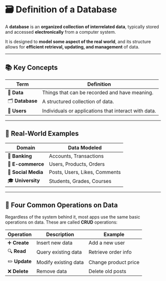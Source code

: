 # 🗃️ Definition of a Database

A **database** is an **organized collection of interrelated data**, typically stored and accessed **electronically** from a computer system.

It is designed to **model some aspect of the real world**, and its structure allows for **efficient retrieval, updating, and management** of data.

---

## 📚 Key Concepts

| Term            | Definition                                           |
| --------------- | ---------------------------------------------------- |
| 🔢 **Data**     | Things that can be recorded and have meaning.        |
| 🗂️ **Database** | A structured collection of data.                     |
| 👤 **Users**    | Individuals or applications that interact with data. |

---

## 🧩 Real-World Examples

| Domain              | Data Modeled                  |
| ------------------- | ----------------------------- |
| 🏦 **Banking**      | Accounts, Transactions        |
| 🛒 **E-commerce**   | Users, Products, Orders       |
| 💬 **Social Media** | Posts, Users, Likes, Comments |
| 🎓 **University**   | Students, Grades, Courses     |

---

## 🔄 Four Common Operations on Data

Regardless of the system behind it, most apps use the same basic operations on data. These are called **CRUD** operations:

| Operation     | Description          | Example              |
| ------------- | -------------------- | -------------------- |
| ➕ **Create** | Insert new data      | Add a new user       |
| 🔍 **Read**   | Query existing data  | Retrieve order info  |
| ✏️ **Update** | Modify existing data | Change product price |
| ❌ **Delete** | Remove data          | Delete old posts     |
